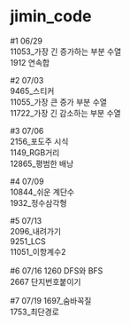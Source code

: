 # jimin_code


#1 06/29    
11053_가장 긴 증가하는 부분 수열   
1912 연속합

#2 07/03   
9465_스티커   
11055_가장 큰 증가 부분 수열   
11722_가장 긴 감소하는 부분 수열   

#3 07/06   
2156_포도주 시식   
1149_RGB거리   
12865_평범한 배낭

#4 07/09   
10844_쉬운 계단수     
1932_정수삼각형

#5 07/13   
2096_내려가기   
9251_LCS   
11051_이항계수2   

#6 07/16
1260 DFS와 BFS    
2667 단지번호붙이기    

#7 07/19
1697_숨바꼭질     
1753_최단경로    
